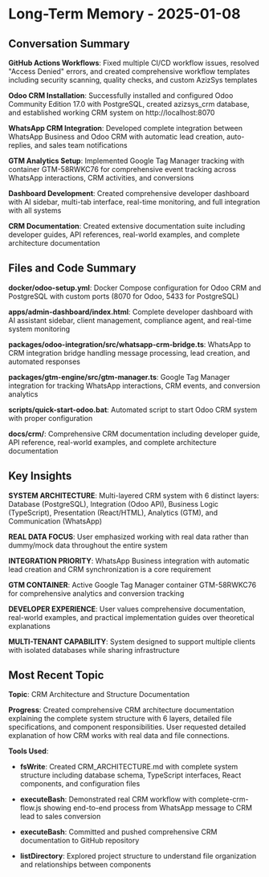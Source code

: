 # Long-Term Memory - 2025-01-08

## Conversation Summary

**GitHub Actions Workflows**: Fixed multiple CI/CD workflow issues, resolved "Access Denied" errors, and created comprehensive workflow templates including security scanning, quality checks, and custom AzizSys templates

**Odoo CRM Installation**: Successfully installed and configured Odoo Community Edition 17.0 with PostgreSQL, created azizsys_crm database, and established working CRM system on http://localhost:8070

**WhatsApp CRM Integration**: Developed complete integration between WhatsApp Business and Odoo CRM with automatic lead creation, auto-replies, and sales team notifications

**GTM Analytics Setup**: Implemented Google Tag Manager tracking with container GTM-58RWKC76 for comprehensive event tracking across WhatsApp interactions, CRM activities, and conversions

**Dashboard Development**: Created comprehensive developer dashboard with AI sidebar, multi-tab interface, real-time monitoring, and full integration with all systems

**CRM Documentation**: Created extensive documentation suite including developer guides, API references, real-world examples, and complete architecture documentation

## Files and Code Summary

**docker/odoo-setup.yml**: Docker Compose configuration for Odoo CRM and PostgreSQL with custom ports (8070 for Odoo, 5433 for PostgreSQL)

**apps/admin-dashboard/index.html**: Complete developer dashboard with AI assistant sidebar, client management, compliance agent, and real-time system monitoring

**packages/odoo-integration/src/whatsapp-crm-bridge.ts**: WhatsApp to CRM integration bridge handling message processing, lead creation, and automated responses

**packages/gtm-engine/src/gtm-manager.ts**: Google Tag Manager integration for tracking WhatsApp interactions, CRM events, and conversion analytics

**scripts/quick-start-odoo.bat**: Automated script to start Odoo CRM system with proper configuration

**docs/crm/**: Comprehensive CRM documentation including developer guide, API reference, real-world examples, and complete architecture documentation

## Key Insights

**SYSTEM ARCHITECTURE**: Multi-layered CRM system with 6 distinct layers: Database (PostgreSQL), Integration (Odoo API), Business Logic (TypeScript), Presentation (React/HTML), Analytics (GTM), and Communication (WhatsApp)

**REAL DATA FOCUS**: User emphasized working with real data rather than dummy/mock data throughout the entire system

**INTEGRATION PRIORITY**: WhatsApp Business integration with automatic lead creation and CRM synchronization is a core requirement

**GTM CONTAINER**: Active Google Tag Manager container GTM-58RWKC76 for comprehensive analytics and conversion tracking

**DEVELOPER EXPERIENCE**: User values comprehensive documentation, real-world examples, and practical implementation guides over theoretical explanations

**MULTI-TENANT CAPABILITY**: System designed to support multiple clients with isolated databases while sharing infrastructure

## Most Recent Topic

**Topic**: CRM Architecture and Structure Documentation

**Progress**: Created comprehensive CRM architecture documentation explaining the complete system structure with 6 layers, detailed file specifications, and component responsibilities. User requested detailed explanation of how CRM works with real data and file connections.

**Tools Used**:

- **fsWrite**: Created CRM_ARCHITECTURE.md with complete system structure including database schema, TypeScript interfaces, React components, and configuration files

- **executeBash**: Demonstrated real CRM workflow with complete-crm-flow.js showing end-to-end process from WhatsApp message to CRM lead to sales conversion

- **executeBash**: Committed and pushed comprehensive CRM documentation to GitHub repository

- **listDirectory**: Explored project structure to understand file organization and relationships between components